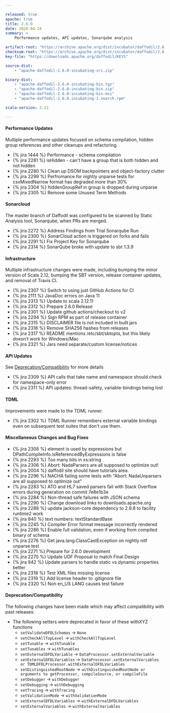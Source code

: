 ```yaml
---

released: true
apache: true
title: 2.6.0
date: 2020-04-24
summary: >
    Performance updates, API updates, Sonarqube analysis

artifact-root: "https://archive.apache.org/dist/incubator/daffodil/2.6.0/"
checksum-root: "https://archive.apache.org/dist/incubator/daffodil/2.6.0/"
key-file: "https://downloads.apache.org/daffodil/KEYS"

source-dist:
    - "apache-daffodil-2.6.0-incubating-src.zip"

binary-dist:
    - "apache-daffodil-2.6.0-incubating-bin.tgz"
    - "apache-daffodil-2.6.0-incubating-bin.zip"
    - "apache-daffodil-2.6.0-incubating-bin.msi"
    - "apache-daffodil-2.6.0.incubating-1.noarch.rpm"

scala-version: 2.12

---
```


#### Performance Updates

Multiple performance updates focused on schema compilation, hidden group references and other cleanups and refactoring.

* {% jira 1444 %} Performance - schema compilation
* {% jira 2281 %} isHidden - can't have a group that is both hidden and not hidden
* {% jira 2280 %} Clean up DSOM backpointers and object-factory clutter 
* {% jira 2299 %} Perfromance for nightly unparse tests for csvMixedNarrow format has degraded more than 30%
* {% jira 2304 %} hiddenGroupRef in group is dropped during unparse
* {% jira 2305 %} Remove some Unused Term Methods

#### Sonarcloud

The master branch of Daffodil was configured to be scanned by Static Analysis tool, Sonarqube, when PRs are merged.

* {% jira 2272 %} Address Findings from Trial Sonarqube Run
* {% jira 2300 %} SonarCloud action is triggered on forks and fails
* {% jira 2291 %} Fix Project Key for Sonarqube
* {% jira 2314 %} SonarQube broke with update to sbt 1.3.9

#### Infrastructure

Multiple infrastructure changes were made, including bumping the minor version of Scala 2.12, bumping the SBT version, release container updates, and removal of Travis CI.

* {% jira 2307 %} Switch to using just GitHub Actions for CI
* {% jira 2111 %} JavaDoc errors on Java 11
* {% jira 2313 %} Update to scala 2.12.11 
* {% jira 2312 %} Prepare 2.6.0 Release
* {% jira 2301 %} Update github actions/checkout to v2
* {% jira 2294 %} Sign RPM as part of release container
* {% jira 2315 %} DISCLAIMER file is not included in built jars
* {% jira 2316 %} Remove SHA256 hashes from releases
* {% jira 2317 %} README mentions /etc/sbt/sbtopts, but this likely doesn't work for Windows/Mac
* {% jira 2321 %} Jars need separate/custom license/notices

#### API Updates

See [Deprecation/Compatibility](#deprecationcompatibility) for more details

* {% jira 2309 %} API calls that take name and namespace should check for namespace-only error
* {% jira 2311 %} API updates: thread-safety, variable-bindings being lost

#### TDML

Improvements were made to the TDML runner.

* {% jira 2302 %} TDML Runner remembers external variable bindings even on subsequent test suites that don't use them.

#### Miscellaneous Changes and Bug Fixes

* {% jira 2308 %} element is used by expressions but DPathCompileInfo.isReferencedByExpressions is false
* {% jira 2293 %} Too many bits in xs:string
* {% jira 2306 %} Abort: NadaParsers are all supposed to optimize out!
* {% jira 2004 %} daffodil site should have tutorials area
* {% jira 2296 %} NACHA failing some tests with "Abort: NadaUnparsers are all supposed to optimize out"
* {% jira 2283 %} ATO and HL7 saved parsers fail with Stack Overflow errors during generation on commit 7e8e1b3e
* {% jira 2284 %} Non-thread safe failures with JSON schema
* {% jira 2290 %} Change download links to downloads.apache.org
* {% jira 2288 %} update jackson-core dependency to 2.9.8 to facility runtime2 work
* {% jira 840 %} text numbers: textStandardBase
* {% jira 2245 %} Compiler Error format message incorrectly rendered
* {% jira 2286 %} Enable full validation, even if working from compiled binary of schema
* {% jira 2276 %} Get java.lang.ClassCastException on nightly nitf unparse test
* {% jira 2271 %} Prepare for 2.6.0 development
* {% jira 2270 %} Update UDF Proposal to match Final Design
* {% jira 942 %} Update parsers to handle static vs dynamic properties better
* {% jira 2318 %} Test XML files missing license
* {% jira 2319 %} Add license header to .gitignore file
* {% jira 2320 %} Non en_US LANG causes test failure

#### Deprecation/Compatibility

The following changes have been made which may affect compatibility with past releases:

* The following setters were deprecated in favor of these withXYZ functions
    * ``setValidateDFDLSchemas`` -> ``None``
    * ``setCheckAllTopLevel`` -> ``withCheckAllTopLevel``
    * ``setTunable`` -> ``withTunable``
    * ``setTunables`` -> ``withTunables``
    * ``setExternalDFDLVariable`` -> ``DataProcessor.setExternalVariable``
    * ``setExternalDFDLVariables`` -> ``DataProcessor.setExternalVariables or TDMLDFDLProcessor.withExternalDFDLVariables``
    * ``setDistinguishedRootNode`` -> ``withDistinguishedRootNode or arguments to getProcessor, compileSource, or compileFile``
    * ``setDebugger`` -> ``withDebugger``
    * ``setDebugging`` -> ``withDebugging``
    * ``setTracing`` -> ``withTracing``
    * ``setValidationMode`` -> ``withValidationMode``
    * ``setExternalDFDLVariables`` -> ``withExternalDFDLVariables``
    * ``setExternalVariables`` -> ``withExternalVariables``
